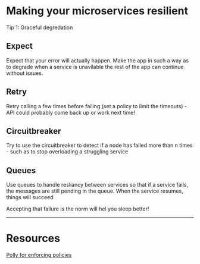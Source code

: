 # Making your microservices resilient

Tip 1: Graceful degredation

## Expect
Expect that your error will actually happen. Make the app in such a way as to degrade when a service is unavilable the rest of the app can continue without issues.

## Retry
Retry calling a few times before failing (set a policy to limit the timeouts) - API could probably come back up or work next time!

## Circuitbreaker
Try to use the circuitbreaker to detect if a node has failed more than n times - such as to stop overloading a struggling service

## Queues
Use queues to handle resliancy between services so that if a service fails, the messages are still pending in the queue. When the service resumes, things will succeed 

Accepting that failure is the norm will hel you sleep better! 

---
# Resources

[Polly for enforcing policies](https://github.com/App-vNext/Polly)